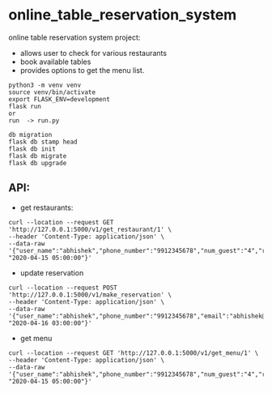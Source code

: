 # online_table_reservation_system

online table reservation system project:
- allows user to check for various restaurants
- book available tables 
- provides options to get the menu list. 

```
python3 -m venv venv
source venv/bin/activate
export FLASK_ENV=development
flask run
or 
run  -> run.py

```
```
db migration
flask db stamp head
flask db init
flask db migrate
flask db upgrade
```

API:
---
- get restaurants:
```
curl --location --request GET 'http://127.0.0.1:5000/v1/get_restaurant/1' \
--header 'Content-Type: application/json' \
--data-raw '{"user_name":"abhishek","phone_number":"9912345678","num_guest":"4","restaurant_id":"1","reservation_datetime": "2020-04-15 05:00:00"}'
```

- update reservation
```
curl --location --request POST 'http://127.0.0.1:5000/v1/make_reservation' \
--header 'Content-Type: application/json' \
--data-raw '{"user_name":"abhishek","phone_number":"9912345678","email":"abhishek@gmail.com","num_guest":"4","restaurant_id":"1","reservation_datetime": "2020-04-16 03:00:00"}'
```

- get menu
```
curl --location --request GET 'http://127.0.0.1:5000/v1/get_menu/1' \
--header 'Content-Type: application/json' \
--data-raw '{"user_name":"abhishek","phone_number":"9912345678","num_guest":"4","restaurant_id":"1","reservation_datetime": "2020-04-15 05:00:00"}'
```